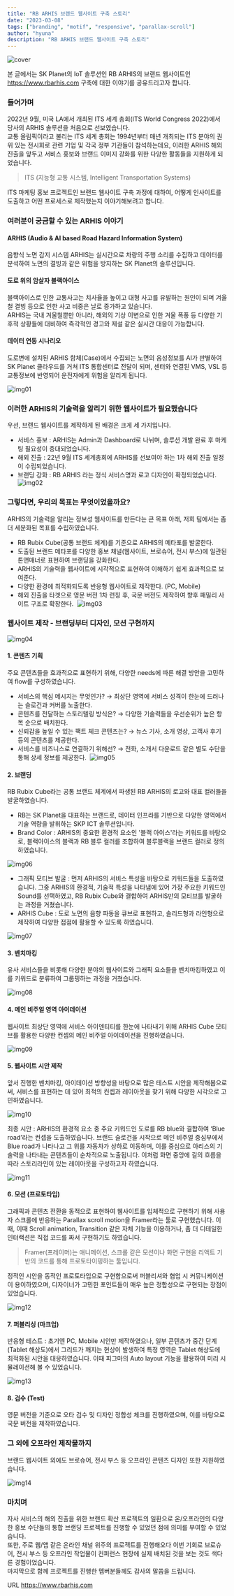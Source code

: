 ```yaml
---
title: "RB ARHIS 브랜드 웹사이트 구축 스토리"
date: "2023-03-08"
tags: ["branding", "motif", "responsive", "parallax-scroll"]
author: "hyuna"
description: "RB ARHIS 브랜드 웹사이트 구축 스토리"
---
```


![cover](./cover.png)

본 글에서는 SK Planet의 IoT 솔루션인 RB ARHIS의 브랜드 웹사이트인 https://www.rbarhis.com 구축에 대한 이야기를 공유드리고자 합니다. 
​
### 들어가며
2022년 9월, 미국 LA에서 개최된 ITS 세계 총회(ITS World Congress 2022)에서 당사의 ARHIS 솔루션을 처음으로 선보였습니다.<br>
교통 올림픽이라고 불리는 ITS 세계 총회는 1994년부터 매년 개최되는 ITS 분야의 권위 있는 전시회로 관련 기업 및 각국 정부 기관들이 참석하는데요, 이러한 ARHIS 해외 진출을 앞두고 서비스 홍보와 브랜드 이미지 강화를 위한 다양한 활동들을 지원하게 되었습니다.
> ITS (지능형 교통 시스템, Intelligent Transportation Systems)​

ITS 마케팅 홍보 프로젝트인 브랜드 웹사이트 구축 과정에 대하여, 어떻게 인사이트를 도출하고 어떤 프로세스로 제작했는지 이야기해보려고 합니다.
​
### 여러분이 궁금할 수 있는 ARHIS 이야기
#### ARHIS (Audio & AI based Road Hazard Information System)
음향식 노면 감지 시스템 ARHIS는 실시간으로 차량의 주행 소리를 수집하고 데이터를 분석하여 노면의 결빙과 같은 위험을 방지하는 SK Planet의 솔루션입니다.
​
#### 도로 위의 암살자 블랙아이스
블랙아이스로 인한 교통사고는 치사율을 높이고 대형 사고를 유발하는 원인이 되며 겨울철 결빙 등으로 인한 사고 비중은 날로 증가하고 있습니다.<br>
ARHIS는 국내 겨울철뿐만 아니라, 해외의 기상 이변으로 인한 겨울 폭풍 등 다양한 기후적 상황들에 대비하여 즉각적인 경고와 제설 같은 실시간 대응이 가능합니다.
​
#### 데이터 연동 시나리오
도로변에 설치된 ARHIS 함체(Case)에서 수집되는 노면의 음성정보를 AI가 판별하여 SK Planet 클라우드를 거쳐 ITS 통합센터로 전달이 되며, 센터와 연결된 VMS, VSL 등 교통정보에 반영되어 운전자에게 위험을 알리게 됩니다.

![img01](./img01.png)
​
### 이러한 ARHIS의 기술력을 알리기 위한 웹사이트가 필요했습니다
우선, 브랜드 웹사이트를 제작하게 된 배경은 크게 세 가지입니다.
  * 서비스 홍보 : ARHIS는 Admin과 Dashboard로 나뉘며, 솔루션 개발 완료 후 마케팅 필요성이 증대되었습니다.
  * 해외 진출 : 22년 9월 ITS 세계총회에 ARHIS를 선보여야 하는 1차 해외 진출 일정이 수립되었습니다.
  * 브랜딩 강화 : RB ARHIS 라는 정식 서비스명과 로고 디자인이 확정되었습니다.
​
![img02](./img02.png)

### 그렇다면, 우리의 목표는 무엇이었을까요?
ARHIS의 기술력을 알리는 정보성 웹사이트를 만든다는 큰 목표 아래, 저희 팀에서는 좀 더 세분화된 목표를 수립하였습니다.
* RB Rubix Cube(공통 브랜드 체계)를 기준으로 ARHIS의 메타포를 발굴한다.
* 도출된 브랜드 메타포를 다양한 홍보 채널(웹사이트, 브로슈어, 전시 부스)에 일관된 톤앤매너로 표현하여 브랜딩을 강화한다.
* ARHIS의 기술력을 웹사이트에 시각적으로 표현하여 이해하기 쉽게 효과적으로 보여준다.
* 다양한 환경에 최적화되도록 반응형 웹사이트로 제작한다. (PC, Mobile)
* 해외 진출을 타겟으로 영문 버전 1차 런칭 후, 국문 버전도 제작하여 향후 패밀리 사이트 구조로 확장한다.
​
![img03](./img03.png)

### 웹사이트 제작 - 브랜딩부터 디자인, 모션 구현까지

![img04](./img04.png)
​
#### 1. 콘텐츠 기획
주요 콘텐츠들을 효과적으로 표현하기 위해, 다양한 needs에 따른 해결 방안을 고민하여 flow를 구성하였습니다.
​
* 서비스의 핵심 메시지는 무엇인가? → 최상단 영역에 서비스 성격이 한눈에 드러나는 슬로건과 커버를 노출한다.
* 콘텐츠를 전달하는 스토리텔링 방식은? → 다양한 기술력들을 우선순위가 높은 항목 순으로 배치한다.
* 신뢰감을 높일 수 있는 팩트 체크 콘텐츠는? → 뉴스 기사, 소개 영상, 고객사 후기 등의 콘텐츠를 제공한다.
* 서비스를 비즈니스로 연결하기 위해선? → 전화, 소개서 다운로드 같은 별도 수단을 통해 상세 정보를 제공한다.
​
![img05](./img05.png)

#### 2. 브랜딩
RB Rubix Cube라는 공통 브랜드 체계에서 파생된 RB ARHIS의 로고와 대표 컬러들을 발굴하였습니다.
* RB는 SK Planet을 대표하는 브랜드로, 데이터 인프라를 기반으로 다양한 영역에서 기술 역량을 발휘하는 SKP ICT 솔루션입니다.​
* Brand Color : ARHIS의 중요한 환경적 요소인 '블랙 아이스'라는 키워드를 바탕으로, 블랙아이스의 블랙과 RB 블루 컬러를 조합하여 블루블랙을 브랜드 컬러로 정의하였습니다.

![img06](./img06.png)

* 그래픽 모티브 발굴 : 먼저 ARHIS의 서비스 특성을 바탕으로 키워드들을 도출하였습니다. 그중 ARHIS의 환경적, 기술적 특성을 나타냄에 있어 가장 주요한 키워드인 Sound를 선택하였고, RB Rubix Cube와 결합하여 ARHIS만의 모티브를 발굴하는 과정을 거쳤습니다.
* ARHIS Cube : 도로 노면의 음향 파동을 큐브로 표현하고, 솔리드형과 라인형으로 제작하여 다양한 접점에 활용할 수 있도록 하였습니다.

![img07](./img07.png)

#### 3. 벤치마킹
유사 서비스들을 비롯해 다양한 분야의 웹사이트와 그래픽 요소들을 벤치마킹하였고 이를 키워드로 분류하여 그룹핑하는 과정을 거쳤습니다.

![img08](./img08.png)
​
#### 4. 메인 비주얼 영역 아이데이션
웹사이트 최상단 영역에 서비스 아이덴티티를 한눈에 나타내기 위해 ARHIS Cube 모티브를 활용한 다양한 컨셉의 메인 비주얼 아이데이션을 진행하였습니다.

![img09](./img09.png)
​
#### 5. 웹사이트 시안 제작
앞서 진행한 벤치마킹, 아이데이션 방향성을 바탕으로 많은 테스트 시안을 제작해봄으로써, 서비스를 표현하는 데 있어 최적의 컨셉과 레이아웃을 찾기 위해 다양한 시각으로 고민하였습니다.

![img10](./img10.png)

최종 시안 : ARHIS의 환경적 요소 중 주요 키워드인 도로를 RB blue와 결합하여 ‘Blue road’라는 컨셉을 도출하였습니다. 브랜드 슬로건을 시작으로 메인 비주얼 중심부에서 Blue road가 나타나고 그 위를 자동차가 상하로 이동하며, 이를 중심으로 아리스의 기술력을 나타내는 콘텐츠들이 순차적으로 노출됩니다. 이처럼 화면 중앙에 길의 흐름을 따라 스토리라인이 있는 레이아웃을 구성하고자 하였습니다.

![img11](./img11.png)
​
#### 6. 모션 (프로토타입)
그래픽과 콘텐츠 전환을 동적으로 표현하여 웹사이트를 입체적으로 구현하기 위해 사용자 스크롤에 반응하는 Parallax scroll motion을 Framer라는 툴로 구현했습니다. 이때, 이때 Scroll animation, Transition 같은 자체 기능을 이용하거나, 좀 더 디테일한 인터랙션은 직접 코드를 짜서 구현하기도 하였습니다.

> Framer(프레이머)는 애니메이션, 스크롤 같은 모션이나 화면 구현을 리액트 기반의 코드를 통해 프로토타이핑하는 툴입니다.

정적인 시안을 동적인 프로토타입으로 구현함으로써 퍼블리셔와 협업 시 커뮤니케이션이 용이하였으며, 디자이너가 고민한 포인트들이 매우 높은 정합성으로 구현되는 장점이 있었습니다.

![img12](./img12.png)
​
#### 7. 퍼블리싱 (마크업)
반응형 테스트 : 초기엔 PC, Mobile 시안만 제작하였으나, 일부 콘텐츠가 중간 단계(Tablet 해상도)에서 그리드가 깨지는 현상이 발생하여 특정 영역은 Tablet 해상도에 최적화된 시안을 대응하였습니다. 이때 피그마의 Auto layout 기능을 활용하여 미리 시뮬레이션해 볼 수 있었습니다.

![img13](./img13.png)

#### 8. 검수 (Test)
영문 버전을 기준으로 오타 검수 및 디자인 정합성 체크를 진행하였으며, 이를 바탕으로 국문 버전을 제작하였습니다.
​
### 그 외에 오프라인 제작물까지
브랜드 웹사이트 외에도 브로슈어, 전시 부스 등 오프라인 콘텐츠 디자인 또한 지원하였습니다.

![img14](./img14.png)

### 마치며
자사 서비스의 해외 진출을 위한 브랜드 확산 프로젝트의 일환으로 온/오프라인의 다양한 홍보 수단들의 통합 브랜딩 프로젝트를 진행할 수 있었던 점에 의미를 부여할 수 있었습니다.<br>
또한, 주로 웹/앱 같은 온라인 채널 위주의 프로젝트를 진행해오다 이번 기회로 브로슈어, 전시 부스 등 오프라인 작업물이 컨퍼런스 현장에 실제 배치된 것을 보는 것도 색다른 경험이었습니다.<br>
마지막으로 함께 프로젝트를 진행한 멤버분들께도 감사의 말씀을 드립니다.

URL https://www.rbarhis.com